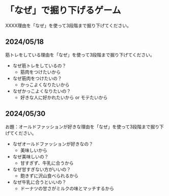 # 「なぜ」で掘り下げるゲーム

XXXX理由を「なぜ」を使って3段階まで掘り下げてください。

## 2024/05/18
筋トレをしている理由を「なぜ」を使って3段階まで掘り下げてください。

* なぜ筋トレをしているの？
  * 筋肉をつけたいから
* なぜ筋肉をつけたいの？
  * かっこよくなりたいから
* なぜかっこよくなりたいの？
  * 好きな人に好かれたいから or モテたいから

## 2024/05/30
お題：オールドファッションが好きな理由を「なぜ」を使って3段階まで掘り下げてください。

* なぜオールドファッションが好きなの？
  * 美味しいから
* なぜ美味しいの？
  * 甘すぎず、牛乳に合うから
* なぜ甘すぎない方がいいの？
  * 飽きずに沢山食べられるから
* なぜ牛乳に合うといいの？
  * ドーナツの甘さがミルクの味とマッチするから

